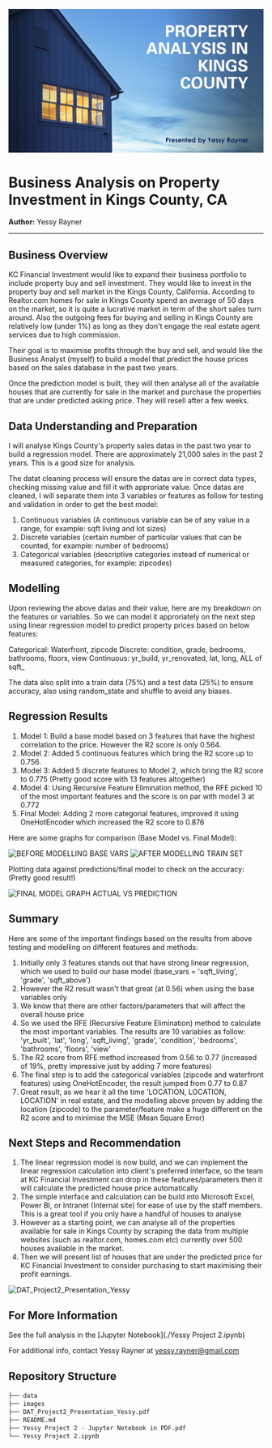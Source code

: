 ![Yessy-Project-2](./images/DAT_Project2_Presentation_Yessy.jpg)

# Business Analysis on Property Investment in Kings County, CA

**Author:** Yessy Rayner
***

## Business Overview
KC Financial Investment would like to expand their business portfolio to include property buy and sell investment. They would like to invest in the property buy and sell market in the Kings County, California. According to Realtor.com homes for sale in Kings County spend an average of 50 days on the market, so it is quite a lucrative market in term of the short sales turn around. Also the outgoing fees for buying and selling in Kings County are relatively low (under 1%) as long as they don't engage the real estate agent services due to high commission.

Their goal is to maximise profits through the buy and sell, and would like the Business Analyst (myself) to build a model that predict the house prices based on the sales database in the past two years.

Once the prediction model is built, they will then analyse all of the available houses that are currently for sale in the market and purchase the properties that are under predicted asking price. They will resell after a few weeks.

## Data Understanding and Preparation
I will analyse Kings County's property sales datas in the past two year to build a regression model. There are approximately 21,000 sales in the past 2 years.
This is a good size for analysis.

The datat cleaning process will ensure the datas are in correct data types, checking missing value and fill it with approriate value.
Once datas are cleaned, I will separate them into 3 variables or features as follow for testing and validation in order to get the best model:

1. Continuous variables (A continuous variable can be of any value in a range, for example: sqft living and lot sizes)
2. Discrete variables (certain number of particular values that can be counted, for example: number of bedrooms)
3. Categorical variables (descriptive categories instead of numerical or measured categories, for example: zipcodes)

## Modelling
Upon reviewing the above datas and their value, here are my breakdown on the features or variables. So we can model it approriately on the next step using linear regression model to predict property prices based on below features:

Categorical: Waterfront, zipcode
Discrete: condition, grade, bedrooms, bathrooms, floors, view
Continuous: yr_build, yr_renovated, lat, long, ALL of sqft_

The data also split into a train data (75%) and a test data (25%) to ensure accuracy, also using random_state and shuffle to avoid any biases.

## Regression Results

1. Model 1: Build a base model based on 3 features that have the highest correlation to the price. However the R2 score is only 0.564. 
2. Model 2: Added 5 continuous features which bring the R2 score up to 0.756.
3. Model 3: Added 5 discrete features to Model 2, which bring the R2 score to 0.775 (Pretty good score with 13 features altogether)
4. Model 4: Using Recursive Feature Elimination method, the RFE picked 10 of the most important features and the score is on par with model 3 at 0.772
5. Final Model: Adding 2 more categorial features, improved it using OneHotEncoder which increased the R2 score to 0.876

Here are some graphs for comparison (Base Model vs. Final Model):

![BEFORE MODELLING BASE VARS](https://user-images.githubusercontent.com/107485501/185570357-05a329d6-4f69-4c2c-bce8-e2aa5dbeddd0.png)
![AFTER MODELLING TRAIN SET](https://user-images.githubusercontent.com/107485501/185570385-3058a63d-e9fc-4f38-ad75-b9aa22028961.png)

Plotting data against predictions/final model to check on the accuracy: (Pretty good result!)

![FINAL MODEL GRAPH ACTUAL VS PREDICTION](https://user-images.githubusercontent.com/107485501/185570507-6382c42f-6428-4ece-8ab4-d28729c67440.png)

## Summary
Here are some of the important findings based on the results from above testing and modelling on different features and methods:

1. Initially only 3 features stands out that have strong linear regression, which we used to build our base model (base_vars = 'sqft_living', 'grade', 'sqft_above')
2. However the R2 result wasn't that great (at 0.56) when using the base variables only
3. We know that there are other factors/parameters that will affect the overall house price
4. So we used the RFE (Recursive Feature Elimination) method to calculate the most important variables. The results are 10 variables as follow: 'yr_built', 'lat', 'long', 'sqft_living', 'grade', 'condition', 'bedrooms', 'bathrooms', 'floors', 'view'
5. The R2 score from RFE method increased from 0.56 to 0.77 (increased of 19%, pretty impressive just by adding 7 more features)
6. The final step is to add the categorical variables (zipcode and waterfront features) using OneHotEncoder, the result jumped from 0.77 to 0.87
7. Great result, as we hear it all the time 'LOCATION, LOCATION, LOCATION' in real estate, and the modelling above proven by adding the location (zipcode) to the parameter/feature make a huge different on the R2 score and to minimise the MSE (Mean Square Error)

## Next Steps and Recommendation
1. The linear regression model is now build, and we can implement the linear regression calculation into client's preferred interface, so the team at KC Financial Investment can drop in these features/parameters then it will calculate the predicted house price automatically
2. The simple interface and calculation can be build into Microsoft Excel, Power BI, or Intranet (Internal site) for ease of use by the staff members. This is a great tool if you only have a handful of houses to analyse
3. However as a starting point, we can analyse all of the properties available for sale in Kings County by scraping the data from multiple websites (such as realtor.com, homes.com etc) currently over 500 houses available in the market.
4. Then we will present list of houses that are under the predicted price for KC Financial Investment to consider purchasing to start maximising their profit earnings.

![DAT_Project2_Presentation_Yessy](https://user-images.githubusercontent.com/107485501/185571391-0b1e3866-a8a7-417b-9951-728142e9f5e8.png)

## For More Information

See the full analysis in the [Jupyter Notebook](./Yessy Project 2.ipynb)

For additional info, contact Yessy Rayner at [yessy.rayner@gmail.com](mailto:yessy.rayner@gmail.com)


## Repository Structure

```
├── data
├── images
├── DAT_Project2_Presentation_Yessy.pdf
├── README.md
├── Yessy Project 2 - Jupyter Notebook in PDF.pdf
└── Yessy Project 2.ipynb
